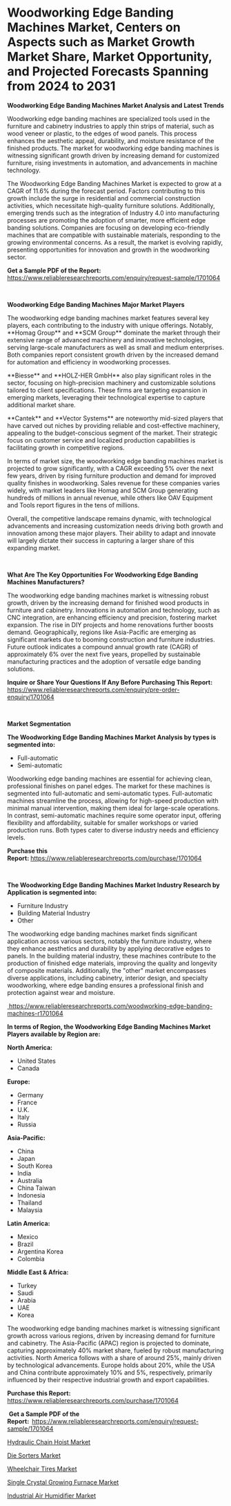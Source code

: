 <p><h1>Woodworking Edge Banding Machines Market, Centers on Aspects such as Market Growth Market Share, Market Opportunity, and Projected Forecasts Spanning from 2024 to 2031</h1></p><p><strong>Woodworking Edge Banding Machines Market Analysis and Latest Trends</strong></p>
<p><p>Woodworking edge banding machines are specialized tools used in the furniture and cabinetry industries to apply thin strips of material, such as wood veneer or plastic, to the edges of wood panels. This process enhances the aesthetic appeal, durability, and moisture resistance of the finished products. The market for woodworking edge banding machines is witnessing significant growth driven by increasing demand for customized furniture, rising investments in automation, and advancements in machine technology.</p><p>The Woodworking Edge Banding Machines Market is expected to grow at a CAGR of 11.6% during the forecast period. Factors contributing to this growth include the surge in residential and commercial construction activities, which necessitate high-quality furniture solutions. Additionally, emerging trends such as the integration of Industry 4.0 into manufacturing processes are promoting the adoption of smarter, more efficient edge banding solutions. Companies are focusing on developing eco-friendly machines that are compatible with sustainable materials, responding to the growing environmental concerns. As a result, the market is evolving rapidly, presenting opportunities for innovation and growth in the woodworking sector.</p></p>
<p><strong>Get a Sample PDF of the Report:&nbsp;</strong> <a href="https://www.reliableresearchreports.com/enquiry/request-sample/1701064?utm_campaign=5&utm_medium=2&utm_source=Github&utm_content=ia&utm_term=21102024&utm_id=woodworking-edge-banding-machines">https://www.reliableresearchreports.com/enquiry/request-sample/1701064</a></p>
<p>&nbsp;</p>
<p><strong>Woodworking Edge Banding Machines Major Market Players</strong></p>
<p><p>The woodworking edge banding machines market features several key players, each contributing to the industry with unique offerings. Notably, **Homag Group** and **SCM Group** dominate the market through their extensive range of advanced machinery and innovative technologies, serving large-scale manufacturers as well as small and medium enterprises. Both companies report consistent growth driven by the increased demand for automation and efficiency in woodworking processes.</p><p>**Biesse** and **HOLZ-HER GmbH** also play significant roles in the sector, focusing on high-precision machinery and customizable solutions tailored to client specifications. These firms are targeting expansion in emerging markets, leveraging their technological expertise to capture additional market share.</p><p>**Cantek** and **Vector Systems** are noteworthy mid-sized players that have carved out niches by providing reliable and cost-effective machinery, appealing to the budget-conscious segment of the market. Their strategic focus on customer service and localized production capabilities is facilitating growth in competitive regions.</p><p>In terms of market size, the woodworking edge banding machines market is projected to grow significantly, with a CAGR exceeding 5% over the next few years, driven by rising furniture production and demand for improved quality finishes in woodworking. Sales revenue for these companies varies widely, with market leaders like Homag and SCM Group generating hundreds of millions in annual revenue, while others like OAV Equipment and Tools report figures in the tens of millions.</p><p>Overall, the competitive landscape remains dynamic, with technological advancements and increasing customization needs driving both growth and innovation among these major players. Their ability to adapt and innovate will largely dictate their success in capturing a larger share of this expanding market.</p></p>
<p>&nbsp;</p>
<p><strong>What Are The Key Opportunities For Woodworking Edge Banding Machines Manufacturers?</strong></p>
<p><p>The woodworking edge banding machines market is witnessing robust growth, driven by the increasing demand for finished wood products in furniture and cabinetry. Innovations in automation and technology, such as CNC integration, are enhancing efficiency and precision, fostering market expansion. The rise in DIY projects and home renovations further boosts demand. Geographically, regions like Asia-Pacific are emerging as significant markets due to booming construction and furniture industries. Future outlook indicates a compound annual growth rate (CAGR) of approximately 6% over the next five years, propelled by sustainable manufacturing practices and the adoption of versatile edge banding solutions.</p></p>
<p><strong>Inquire or Share Your Questions If Any Before Purchasing This Report:</strong> <a href="https://www.reliableresearchreports.com/enquiry/pre-order-enquiry/1701064?utm_campaign=5&utm_medium=2&utm_source=Github&utm_content=ia&utm_term=21102024&utm_id=woodworking-edge-banding-machines">https://www.reliableresearchreports.com/enquiry/pre-order-enquiry/1701064</a></p>
<p>&nbsp;</p>
<p><strong>Market Segmentation</strong></p>
<p><strong>The Woodworking Edge Banding Machines Market Analysis by types is segmented into:</strong></p>
<p><ul><li>Full-automatic</li><li>Semi-automatic</li></ul></p>
<p><p>Woodworking edge banding machines are essential for achieving clean, professional finishes on panel edges. The market for these machines is segmented into full-automatic and semi-automatic types. Full-automatic machines streamline the process, allowing for high-speed production with minimal manual intervention, making them ideal for large-scale operations. In contrast, semi-automatic machines require some operator input, offering flexibility and affordability, suitable for smaller workshops or varied production runs. Both types cater to diverse industry needs and efficiency levels.</p></p>
<p><strong>Purchase this Report:&nbsp;</strong><a href="https://www.reliableresearchreports.com/purchase/1701064?utm_campaign=5&utm_medium=2&utm_source=Github&utm_content=ia&utm_term=21102024&utm_id=woodworking-edge-banding-machines">https://www.reliableresearchreports.com/purchase/1701064</a></p>
<p>&nbsp;</p>
<p><strong>The Woodworking Edge Banding Machines Market Industry Research by Application is segmented into:</strong></p>
<p><ul><li>Furniture Industry</li><li>Building Material Industry</li><li>Other</li></ul></p>
<p><p>The woodworking edge banding machines market finds significant application across various sectors, notably the furniture industry, where they enhance aesthetics and durability by applying decorative edges to panels. In the building material industry, these machines contribute to the production of finished edge materials, improving the quality and longevity of composite materials. Additionally, the "other" market encompasses diverse applications, including cabinetry, interior design, and specialty woodworking, where edge banding ensures a professional finish and protection against wear and moisture.</p></p>
<p><a href="https://www.reliableresearchreports.com/woodworking-edge-banding-machines-r1701064?utm_campaign=5&utm_medium=2&utm_source=Github&utm_content=ia&utm_term=21102024&utm_id=woodworking-edge-banding-machines">&nbsp;https://www.reliableresearchreports.com/woodworking-edge-banding-machines-r1701064</a></p>
<p><strong>In terms of Region, the Woodworking Edge Banding Machines Market Players available by Region are:</strong></p>
<p>
    <p> <strong> North America: </strong>
        <ul>
            <li>United States</li>
            <li>Canada</li>
        </ul>
        </p> 
    <p> <strong> Europe: </strong>
        <ul>
            <li>Germany</li>
            <li>France</li>
            <li>U.K.</li>
            <li>Italy</li>
            <li>Russia</li>
        </ul>
        </p> 
    <p> <strong> Asia-Pacific: </strong>
        <ul>
            <li>China</li>
            <li>Japan</li>
            <li>South Korea</li>
            <li>India</li>
            <li>Australia</li>
            <li>China Taiwan</li>
            <li>Indonesia</li>
            <li>Thailand</li>
            <li>Malaysia</li>
        </ul>
        </p> 
    <p> <strong> Latin America: </strong>
        <ul>
            <li>Mexico</li>
            <li>Brazil</li>
            <li>Argentina Korea</li>
            <li>Colombia</li>
        </ul>
        </p> 
    <p> <strong> Middle East & Africa: </strong>
        <ul>
            <li>Turkey</li>
            <li>Saudi</li>
            <li>Arabia</li>
            <li>UAE</li>
            <li>Korea</li>
        </ul>
    </p>
    </p>
<p><p>The woodworking edge banding machines market is witnessing significant growth across various regions, driven by increasing demand for furniture and cabinetry. The Asia-Pacific (APAC) region is projected to dominate, capturing approximately 40% market share, fueled by robust manufacturing activities. North America follows with a share of around 25%, mainly driven by technological advancements. Europe holds about 20%, while the USA and China contribute approximately 10% and 5%, respectively, primarily influenced by their respective industrial growth and export capabilities.</p></p>
<p><strong>Purchase this Report: </strong><a href="https://www.reliableresearchreports.com/purchase/1701064?utm_campaign=5&utm_medium=2&utm_source=Github&utm_content=ia&utm_term=21102024&utm_id=woodworking-edge-banding-machines">https://www.reliableresearchreports.com/purchase/1701064</a></p>
<p>&nbsp;<strong>Get a Sample PDF of the Report:&nbsp;&nbsp;</strong><a href="https://www.reliableresearchreports.com/enquiry/request-sample/1701064?utm_campaign=5&utm_medium=2&utm_source=Github&utm_content=ia&utm_term=21102024&utm_id=woodworking-edge-banding-machines">https://www.reliableresearchreports.com/enquiry/request-sample/1701064</a></p>
<p><strong></strong></p>
<p><p><a href="https://issuu.com/reportprime-2/docs/hydraulic-chain-hoist-market-size-2_c13aceec87695b?utm_campaign=5&utm_medium=2&utm_source=Github&utm_content=ia&utm_term=21102024&utm_id=woodworking-edge-banding-machines">Hydraulic Chain Hoist Market</a></p><p><a href="https://github.com/SidorelaGurakuqi596/Market-Research-Report-List-1/blob/main/die-sorters-market.md?utm_campaign=5&utm_medium=2&utm_source=Github&utm_content=ia&utm_term=21102024&utm_id=woodworking-edge-banding-machines">Die Sorters Market</a></p><p><a href="https://www.linkedin.com/pulse/emerging-trends-wheelchair-tires-market-global-outlook-mxaqe?utm_campaign=5&utm_medium=2&utm_source=Github&utm_content=ia&utm_term=21102024&utm_id=woodworking-edge-banding-machines">Wheelchair Tires Market</a></p><p><a href="https://github.com/RogerBennett414/Market-Research-Report-List-1/blob/main/single-crystal-growing-furnace-market.md?utm_campaign=5&utm_medium=2&utm_source=Github&utm_content=ia&utm_term=21102024&utm_id=woodworking-edge-banding-machines">Single Crystal Growing Furnace Market</a></p><p><a href="https://issuu.com/reportprime-2/docs/industrial-air-humidifier-market-si_4bd949fad90e71?utm_campaign=5&utm_medium=2&utm_source=Github&utm_content=ia&utm_term=21102024&utm_id=woodworking-edge-banding-machines">Industrial Air Humidifier Market</a></p></p>